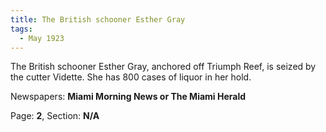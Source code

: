 ```yaml
---  
title: The British schooner Esther Gray  
tags:  
  - May 1923  
---  
```

  
The British schooner Esther Gray, anchored off Triumph Reef, is seized by the cutter Vidette. She has 800 cases of liquor in her hold.  
  
Newspapers: **Miami Morning News or The Miami Herald**  
  
Page: **2**, Section: **N/A** 
